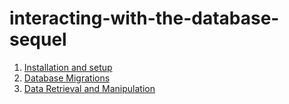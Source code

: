 # interacting-with-the-database-sequel

1. [Installation and setup](/interacting-with-the-database-sequel/setting-up)
1. [Database Migrations](/interacting-with-the-database-sequel/migrations)
1. [Data Retrieval and Manipulation](/interacting-with-the-database-sequel/data-retrieval-and-manipulation)
